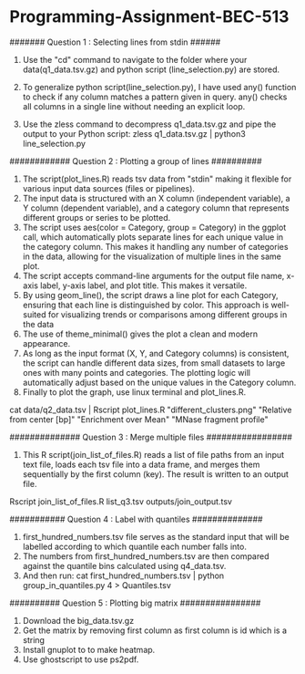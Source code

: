 # Programming-Assignment-BEC-513
####### Question 1 : Selecting lines from stdin ######

1. Use the "cd" command to navigate to the folder where your data(q1_data.tsv.gz) and python script (line_selection.py) 
   are stored.

2. To generalize python script(line_selection.py), I have used any() function to check if any column matches a pattern 
   given in query. any() checks all columns in a single line without needing an explicit loop.

3. Use the zless command to decompress q1_data.tsv.gz and pipe the output to your Python script: zless q1_data.tsv.gz | 
   python3 line_selection.py
   
############ Question 2 : Plotting a group of lines ##########

1. The script(plot_lines.R) reads tsv data from "stdin" making it flexible for various input data sources (files or 
   pipelines).
2. The input data is structured with an X column (independent variable), a Y column (dependent variable), and a category 
   column that represents different groups or series to be plotted.
3. The script uses aes(color = Category, group = Category) in the ggplot call, which automatically plots separate lines 
    for each unique value in the category column. This makes it handling any number of categories in the data, allowing 
    for the visualization of multiple lines in the same plot.
4. The script accepts command-line arguments for the output file name, x-axis label, y-axis label, and plot title. This 
   makes it versatile.
5. By using geom_line(), the script draws a line plot for each Category, ensuring that each line is distinguished by 
   color. This approach is well-suited for visualizing trends or comparisons among different groups in the data
6. The use of theme_minimal() gives the plot a clean and modern appearance.
7. As long as the input format (X, Y, and Category columns) is consistent, the script can handle different data sizes, 
   from small datasets to large ones with many points and categories. The plotting logic will automatically adjust based 
   on the unique values in the Category column.
8. Finally to plot the graph, use linux terminal and plot_lines.R.
   
cat data/q2_data.tsv | Rscript plot_lines.R "different_clusters.png" "Relative from center [bp]" "Enrichment over Mean" "MNase fragment profile"


############## Question 3  : Merge multiple files #################

1. This R script(join_list_of_files.R) reads a list of file paths from an input text file, loads each tsv file into a 
   data frame, and merges them sequentially by the first column (key). The result is written to an output file.

Rscript join_list_of_files.R list_q3.tsv outputs/join_output.tsv

###########  Question 4 : Label with quantiles ##############

1. first_hundred_numbers.tsv file serves as the standard input that will be labelled according to which quantile each 
   number falls into.
2. The numbers from first_hundred_numbers.tsv are then compared against the quantile bins calculated using q4_data.tsv.
3. And then run: cat first_hundred_numbers.tsv | python group_in_quantiles.py 4 > Quantiles.tsv

########## Question 5 : Plotting big matrix ################

1. Download the big_data.tsv.gz
2. Get the matrix by removing first column as first column is id which is a string
3. Install gnuplot to to make heatmap.
4. Use ghostscript to use ps2pdf.
